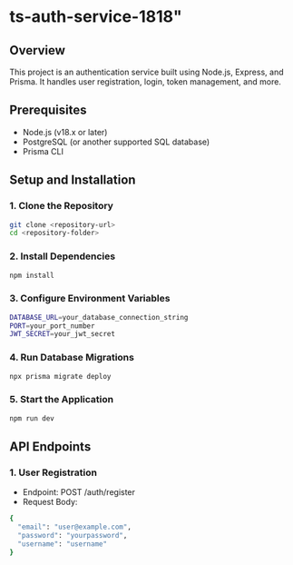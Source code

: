 # ts-auth-service-1818" 

## Overview

This project is an authentication service built using Node.js, Express, and Prisma. It handles user registration, login, token management, and more.

## Prerequisites

- Node.js (v18.x or later)
- PostgreSQL (or another supported SQL database)
- Prisma CLI

## Setup and Installation

### 1. Clone the Repository

```bash
git clone <repository-url>
cd <repository-folder>

```

### 2. Install Dependencies

```bash
npm install

```

### 3. Configure Environment Variables

```bash
DATABASE_URL=your_database_connection_string
PORT=your_port_number
JWT_SECRET=your_jwt_secret

```

### 4. Run Database Migrations

```bash
npx prisma migrate deploy

```

### 5. Start the Application

```bash
npm run dev

```

## API Endpoints

### 1. User Registration

- Endpoint: POST /auth/register
- Request Body:

```bash
{
  "email": "user@example.com",
  "password": "yourpassword",
  "username": "username"
}

```